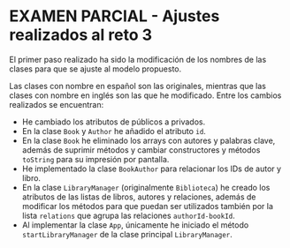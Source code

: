 # EXAMEN PARCIAL - Ajustes realizados al reto 3

El primer paso realizado ha sido la modificación de los nombres de las clases para que se ajuste al modelo propuesto.  

Las clases con nombre en español son las originales, mientras que las clases con nombre en inglés son las que he modificado. Entre los cambios realizados se encuentran:

- He cambiado los atributos de públicos a privados.
- En la clase `Book` y `Author` he añadido el atributo `id`.
- En la clase `Book` he eliminado los arrays con autores y palabras clave, además de suprimir métodos y cambiar constructores y métodos `toString` para su impresión por pantalla.
- He implementado la clase `BookAuthor` para relacionar los IDs de autor y libro.
- En la clase `LibraryManager` (originalmente `Biblioteca`) he creado los atributos de las listas de libros, autores y relaciones, además de modificar los métodos para que puedan ser utilizados también por la lista `relations` que agrupa las relaciones `authorId-bookId`.
- Al implementar la clase `App`, únicamente he iniciado el método `startLibraryManager` de la clase principal `LibraryManager`.
